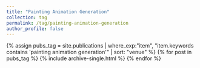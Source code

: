 ```yaml
---
title: "Painting Animation Generation"
collection: tag
permalink: /tag/painting-animation-generation
author_profile: false
---
```

{% assign pubs_tag = site.publications | where_exp:"item", "item.keywords contains 'painting animation generation'" | sort: "venue" %}
{% for post in pubs_tag %}
  {% include archive-single.html %}
{% endfor %}